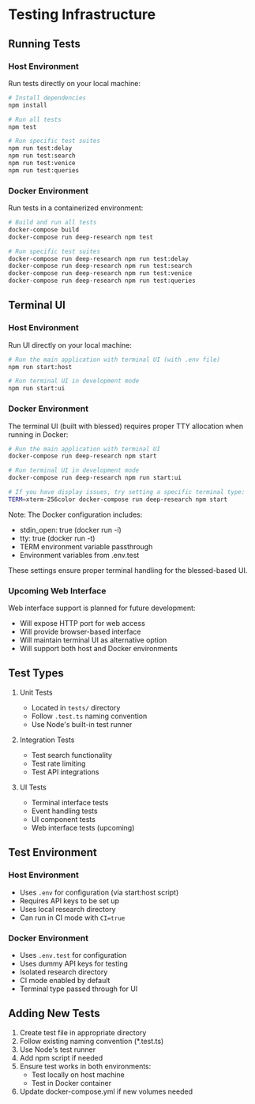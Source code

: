 # Testing Infrastructure

## Running Tests

### Host Environment
Run tests directly on your local machine:
```bash
# Install dependencies
npm install

# Run all tests
npm test

# Run specific test suites
npm run test:delay
npm run test:search
npm run test:venice
npm run test:queries
```

### Docker Environment
Run tests in a containerized environment:
```bash
# Build and run all tests
docker-compose build
docker-compose run deep-research npm test

# Run specific test suites
docker-compose run deep-research npm run test:delay
docker-compose run deep-research npm run test:search
docker-compose run deep-research npm run test:venice
docker-compose run deep-research npm run test:queries
```

## Terminal UI

### Host Environment
Run UI directly on your local machine:
```bash
# Run the main application with terminal UI (with .env file)
npm run start:host

# Run terminal UI in development mode
npm run start:ui
```

### Docker Environment
The terminal UI (built with blessed) requires proper TTY allocation when running in Docker:

```bash
# Run the main application with terminal UI
docker-compose run deep-research npm start

# Run terminal UI in development mode
docker-compose run deep-research npm run start:ui

# If you have display issues, try setting a specific terminal type:
TERM=xterm-256color docker-compose run deep-research npm start
```

Note: The Docker configuration includes:
- stdin_open: true (docker run -i)
- tty: true (docker run -t)
- TERM environment variable passthrough
- Environment variables from .env.test

These settings ensure proper terminal handling for the blessed-based UI.

### Upcoming Web Interface
Web interface support is planned for future development:
- Will expose HTTP port for web access
- Will provide browser-based interface
- Will maintain terminal UI as alternative option
- Will support both host and Docker environments

## Test Types

1. Unit Tests
   - Located in `tests/` directory
   - Follow `.test.ts` naming convention
   - Use Node's built-in test runner

2. Integration Tests
   - Test search functionality
   - Test rate limiting
   - Test API integrations

3. UI Tests
   - Terminal interface tests
   - Event handling tests
   - UI component tests
   - Web interface tests (upcoming)

## Test Environment

### Host Environment
- Uses `.env` for configuration (via start:host script)
- Requires API keys to be set up
- Uses local research directory
- Can run in CI mode with `CI=true`

### Docker Environment
- Uses `.env.test` for configuration
- Uses dummy API keys for testing
- Isolated research directory
- CI mode enabled by default
- Terminal type passed through for UI

## Adding New Tests

1. Create test file in appropriate directory
2. Follow existing naming convention (*.test.ts)
3. Use Node's test runner
4. Add npm script if needed
5. Ensure test works in both environments:
   - Test locally on host machine
   - Test in Docker container
6. Update docker-compose.yml if new volumes needed